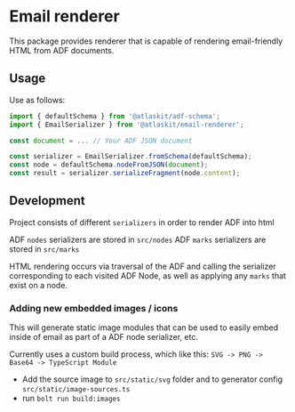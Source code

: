 # Email renderer

This package provides renderer that is capable of rendering email-friendly HTML from ADF documents.

## Usage

Use as follows:

```javascript
import { defaultSchema } from '@atlaskit/adf-schema';
import { EmailSerializer } from '@atlaskit/email-renderer';

const document = ... // Your ADF JSON document

const serializer = EmailSerializer.fromSchema(defaultSchema);
const node = defaultSchema.nodeFromJSON(document);
const result = serializer.serializeFragment(node.content);
```

## Development

Project consists of different `serializers` in order to render ADF into html

ADF `nodes` serializers are stored in `src/nodes`
ADF `marks` serializers are stored in `src/marks`

HTML rendering occurs via traversal of the ADF and calling the serializer corresponding to each visited ADF Node, as well as applying any `marks` that exist on a node.

### Adding new embedded images / icons

This will generate static image modules that can be used to easily embed inside of email as part of a ADF node serializer, etc.

Currently uses a custom build process, which like this: `SVG -> PNG -> Base64 -> TypeScript Module`

- Add the source image to `src/static/svg` folder and to generator config `src/static/image-sources.ts`
- run `bolt run build:images`
